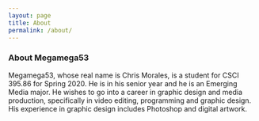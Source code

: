 ```yaml
---
layout: page
title: About
permalink: /about/
---
```


### About Megamega53

  Megamega53, whose real name is Chris Morales, is a student for CSCI 395.86 for Spring 2020. He is in his 
senior year and he is an Emerging Media major. He wishes to go into a career in graphic design and media production, specifically in video editing, programming and graphic design. His experience in graphic design includes Photoshop and digital artwork.



